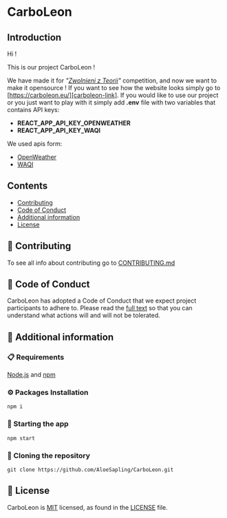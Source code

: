 # CarboLeon

## Introduction

Hi !

This is our project CarboLeon !

We have made it for *"[Zwolnieni z Teorii][zzt]"* competition, and now we want to make it opensource ! If you want to see how the website looks simply go to [https://carboleon.eu/][carboleon-link]. If you would like to use our project or you just want to play with it simply add **.env** file with two variables that contains API keys: 

-    **REACT_APP_API_KEY_OPENWEATHER**     
-    **REACT_APP_API_KEY_WAQI**

We used apis form:

-    [OpenWeather][openweather]
-    [WAQI][WAQI]

## Contents

- [Contributing](#-contributing)
- [Code of Conduct](#-code-of-conduct)
- [Additional information](#-additional-information)
- [License](#-license)

## 👏 Contributing 

To see all info about contributing go to [CONTRIBUTING.md][contributing]

## 💖 Code of Conduct          

CarboLeon has adopted a Code of Conduct that we expect project participants to adhere to. Please read the [full text][code-of-conduct] so that you can understand what actions will and will not be tolerated.

## 📖 Additional information

### 📋 Requirements

[Node.js][node] and [npm][npm]

### ⚙️ Packages Installation

```shell
npm i
```

### 🚀 Starting the app 

```shell
npm start
```

### 🔗 Cloning the repository

```shell
git clone https://github.com/AloeSapling/CarboLeon.git
```

## 📄 License 

CarboLeon is [MIT][mit] licensed, as found in the [LICENSE][license] file.        

[image-preview]: https://github.com/AloeSapling/CarboLeon/blob/master/public/preview.png
[zzt]: https://zwolnienizteorii.pl/
[carboleon-link]: https://carboleon.eu/
[openweather]: https://openweathermap.org/
[WAQI]: https://waqi.info/
[contributing]: https://github.com/AloeSapling/CarboLeon/blob/master/CONTRIBUTING.md
[code-of-conduct]: https://github.com/AloeSapling/CarboLeon/blob/master/CODE_OF_CONDUCT.md
[npm]: https://www.npmjs.com/
[node]: https://nodejs.org/en
[mit]: https://opensource.org/license/mit/
[license]: https://github.com/AloeSapling/CarboLeon/blob/master/LICENSE